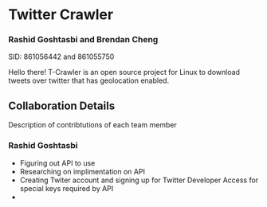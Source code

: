# Twitter Crawler
### Rashid Goshtasbi and Brendan Cheng
SID: 861056442 and 861055750

Hello there! T-Crawler is an open source project for Linux to download tweets over twitter that has geolocation enabled.

## Collaboration Details
Description of contribtutions of each team member
### Rashid Goshtasbi
* Figuring out API to use
* Researching on implimentation on API
* Creating Twiter account and signing up for Twitter Developer Access for special keys required by API
* 
